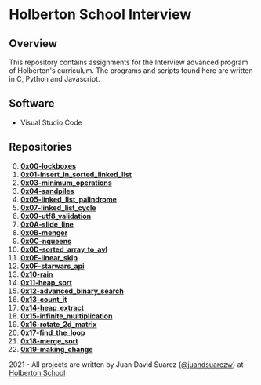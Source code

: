 # Holberton School Interview

## Overview
This repository contains assignments for the Interview advanced program of Holberton's curriculum. The programs and scripts found here are written in C, Python and Javascript.

## Software
* Visual Studio Code

## Repositories
0. **[0x00-lockboxes](https://github.com/juandsuarezz/holbertonschool-interview/tree/main/0x00-lockboxes)**
1. **[0x01-insert_in_sorted_linked_list](https://github.com/juandsuarezz/holbertonschool-interview/tree/main/0x01-insert_in_sorted_linked_list)**
2. **[0x03-minimum_operations](https://github.com/juandsuarezz/holbertonschool-interview/tree/main/0x03-minimum_operations)**
3. **[0x04-sandpiles](https://github.com/juandsuarezz/holbertonschool-interview/tree/main/0x04-sandpiles)**
4. **[0x05-linked_list_palindrome](https://github.com/juandsuarezz/holbertonschool-interview/tree/main/0x05-linked_list_palindrome)**
5. **[0x07-linked_list_cycle](https://github.com/juandsuarezz/holbertonschool-interview/tree/main/0x07-linked_list_cycle)**
6. **[0x09-utf8_validation](https://github.com/juandsuarezz/holbertonschool-interview/tree/main/0x09-utf8_validation)**
7. **[0x0A-slide_line](https://github.com/juandsuarezz/holbertonschool-interview/tree/main/0x0A-slide_line)**
8. **[0x0B-menger](https://github.com/juandsuarezz/holbertonschool-interview/tree/main/0x0B-menger)**
9. **[0x0C-nqueens](https://github.com/juandsuarezz/holbertonschool-interview/tree/main/0x0C-nqueens)**
10. **[0x0D-sorted_array_to_avl](https://github.com/juandsuarezz/holbertonschool-interview/tree/main/0x0D-sorted_array_to_avl)**
11. **[0x0E-linear_skip](https://github.com/juandsuarezz/holbertonschool-interview/tree/main/0x0E-linear_skip)**
12. **[0x0F-starwars_api](https://github.com/juandsuarezz/holbertonschool-interview/tree/main/0x0F-starwars_api)**
13. **[0x10-rain](hhttps://github.com/juandsuarezz/holbertonschool-interview/tree/main/0x10-rain)**
14. **[0x11-heap_sort](https://github.com/juandsuarezz/holbertonschool-interview/tree/main/0x11-heap_sort)**
15. **[0x12-advanced_binary_search](https://github.com/juandsuarezz/holbertonschool-interview/tree/main/0x12-advanced_binary_search)**
16. **[0x13-count_it](https://github.com/juandsuarezz/holbertonschool-interview/tree/main/0x13-count_it)**
17. **[0x14-heap_extract](https://github.com/juandsuarezz/holbertonschool-interview/tree/main/0x14-heap_extract)**
18. **[0x15-infinite_multiplication](https://github.com/juandsuarezz/holbertonschool-interview/tree/main/0x15-infinite_multiplication)**
19. **[0x16-rotate_2d_matrix](https://github.com/juandsuarezz/holbertonschool-interview/tree/main/0x16-rotate_2d_matrix)**
20. **[0x17-find_the_loop](https://github.com/juandsuarezz/holbertonschool-interview/tree/main/0x17-find_the_loop)**
21. **[0x18-merge_sort](https://github.com/juandsuarezz/holbertonschool-interview/tree/main/0x18-merge_sort)**
22. **[0x19-making_change](https://github.com/juandsuarezz/holbertonschool-interview/tree/main/0x19-making_change)**

2021 - All projects are written by Juan David Suarez ([@juandsuarezw](https://twitter.com/juandsuarezw)) at [Holberton School](https://www.holbertonschool.com/)
